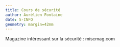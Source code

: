 ```yaml
---
title: Cours de sécurité
author: Aurélien Fontaine
date: 5-INFO
geometry: margin=42mm
---
```


Magazine intéressant sur la sécurité : miscmag.com


